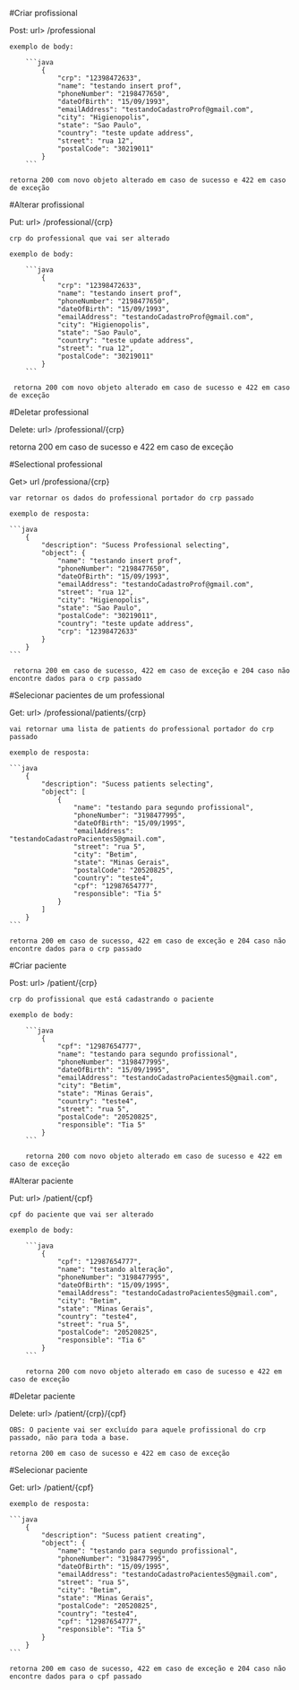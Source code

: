 #Criar profissional

 Post: url> /professional

    exemplo de body: 

        ```java 
            {
                "crp": "12398472633",
                "name": "testando insert prof",
                "phoneNumber": "2198477650",
                "dateOfBirth": "15/09/1993",
                "emailAddress": "testandoCadastroProf@gmail.com",
                "city": "Higienopolis",
                "state": "Sao Paulo",
                "country": "teste update address",
                "street": "rua 12",
                "postalCode": "30219011"
            }
        ```

    retorna 200 com novo objeto alterado em caso de sucesso e 422 em caso de exceção

#Alterar profissional

 Put: url> /professional/{crp}

    crp do professional que vai ser alterado

    exemplo de body:

        ```java
            {
                "crp": "12398472633",
                "name": "testando insert prof",
                "phoneNumber": "2198477650",
                "dateOfBirth": "15/09/1993",
                "emailAddress": "testandoCadastroProf@gmail.com",
                "city": "Higienopolis",
                "state": "Sao Paulo",
                "country": "teste update address",
                "street": "rua 12",
                "postalCode": "30219011"
            }
        ```

     retorna 200 com novo objeto alterado em caso de sucesso e 422 em caso de exceção

#Deletar professional

 Delete: url> /professional/{crp}

 retorna 200 em caso de sucesso e 422 em caso de exceção


#Selectional professional

 Get> url /professiona/{crp}

    var retornar os dados do professional portador do crp passado

    exemplo de resposta:

    ```java
        {
            "description": "Sucess Professional selecting",
            "object": {
                "name": "testando insert prof",
                "phoneNumber": "2198477650",
                "dateOfBirth": "15/09/1993",
                "emailAddress": "testandoCadastroProf@gmail.com",
                "street": "rua 12",
                "city": "Higienopolis",
                "state": "Sao Paulo",
                "postalCode": "30219011",
                "country": "teste update address",
                "crp": "12398472633"
            }
        }
    ```

     retorna 200 em caso de sucesso, 422 em caso de exceção e 204 caso não encontre dados para o crp passado

#Selecionar pacientes de um professional

 Get: url> /professional/patients/{crp}

    vai retornar uma lista de patients do professional portador do crp passado
    
    exemplo de resposta: 

    ```java
        {
            "description": "Sucess patients selecting",
            "object": [
                {
                    "name": "testando para segundo profissional",
                    "phoneNumber": "3198477995",
                    "dateOfBirth": "15/09/1995",
                    "emailAddress": "testandoCadastroPacientes5@gmail.com",
                    "street": "rua 5",
                    "city": "Betim",
                    "state": "Minas Gerais",
                    "postalCode": "20520825",
                    "country": "teste4",
                    "cpf": "12987654777",
                    "responsible": "Tia 5"
                }
            ]
        }
    ```

    retorna 200 em caso de sucesso, 422 em caso de exceção e 204 caso não encontre dados para o crp passado



#Criar paciente

 Post: url> /patient/{crp}

    crp do profissional que está cadastrando o paciente

    exemplo de body: 

        ```java
            {
                "cpf": "12987654777",
                "name": "testando para segundo profissional",
                "phoneNumber": "3198477995",
                "dateOfBirth": "15/09/1995",
                "emailAddress": "testandoCadastroPacientes5@gmail.com",
                "city": "Betim",
                "state": "Minas Gerais",
                "country": "teste4",
                "street": "rua 5",
                "postalCode": "20520825",
                "responsible": "Tia 5"
            }
        ```

        retorna 200 com novo objeto alterado em caso de sucesso e 422 em caso de exceção

#Alterar paciente

 Put: url> /patient/{cpf}

    cpf do paciente que vai ser alterado

    exemplo de body:

        ```java
            {
                "cpf": "12987654777",
                "name": "testando alteração",
                "phoneNumber": "3198477995",
                "dateOfBirth": "15/09/1995",
                "emailAddress": "testandoCadastroPacientes5@gmail.com",
                "city": "Betim",
                "state": "Minas Gerais",
                "country": "teste4",
                "street": "rua 5",
                "postalCode": "20520825",
                "responsible": "Tia 6"
            }
        ```

        retorna 200 com novo objeto alterado em caso de sucesso e 422 em caso de exceção

#Deletar paciente

 Delete: url> /patient/{crp}/{cpf}

    OBS: O paciente vai ser excluído para aquele profissional do crp passado, não para toda a base.

    retorna 200 em caso de sucesso e 422 em caso de exceção

#Selecionar paciente

 Get: url> /patient/{cpf}
    
    exemplo de resposta: 

    ```java
        {
            "description": "Sucess patient creating",
            "object": {
                "name": "testando para segundo profissional",
                "phoneNumber": "3198477995",
                "dateOfBirth": "15/09/1995",
                "emailAddress": "testandoCadastroPacientes5@gmail.com",
                "street": "rua 5",
                "city": "Betim",
                "state": "Minas Gerais",
                "postalCode": "20520825",
                "country": "teste4",
                "cpf": "12987654777",
                "responsible": "Tia 5"
            }
        }   
    ```

    retorna 200 em caso de sucesso, 422 em caso de exceção e 204 caso não encontre dados para o cpf passado
